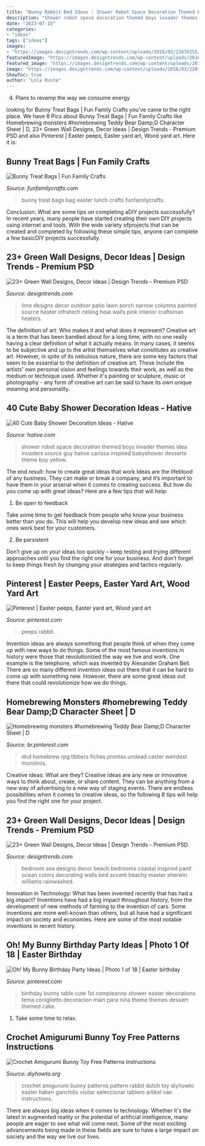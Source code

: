 ```yaml
---
title: "Bunny Rabbit Bed Ideas : Shower Robot Space Decoration Themed Boys Invader Themes Idea Invaders Source Guy Hative Carissa Inspired Babyshower Desserts Theme Boy Yellow"
description: "Shower robot space decoration themed boys invader themes idea invaders source guy hative carissa inspired babyshower desserts theme boy yellow"
date: "2023-07-15"
categories:
- "ideas"
tags: ["ideas"]
images:
- "https://images.designtrends.com/wp-content/uploads/2016/03/22070255/Lawn-Lime-Green-Wall-Ideas-.jpeg"
featuredImage: "https://images.designtrends.com/wp-content/uploads/2016/03/22070255/Lawn-Lime-Green-Wall-Ideas-.jpeg"
featured_image: "https://images.designtrends.com/wp-content/uploads/2016/03/22070248/Sea-Green-Wall-Bedroom-Ideas.jpeg"
image: "https://images.designtrends.com/wp-content/uploads/2016/03/22070255/Lawn-Lime-Green-Wall-Ideas-.jpeg"
ShowToc: true
author: "Lola Runte"
---
```



4. Plans to revamp the way we consume energy 

	

		
looking for Bunny Treat Bags | Fun Family Crafts you've came to the right place. We have 8 Pics about Bunny Treat Bags | Fun Family Crafts like Homebrewing monsters #homebrewing Teddy Bear Damp;D Character Sheet | D, 23+ Green Wall Designs, Decor Ideas | Design Trends - Premium PSD and also Pinterest | Easter peeps, Easter yard art, Wood yard art. Here it is:
		
    
## Bunny Treat Bags | Fun Family Crafts

<img loading=lazy src="http://funfamilycrafts.com/wp-content/uploads/2014/04/bunny_bag.png.jpg" onerror="this.onerror=null;this.src='https://tse1.mm.bing.net/th?id=OIP.37kCpQzlTby0Lb3q4x0v5AHaKh&amp;pid=15.1';" alt="Bunny Treat Bags | Fun Family Crafts">

_Source: funfamilycrafts.com_

>bunny treat bags bag easter lunch crafts funfamilycrafts. 

	

Conclusion: What are some tips on completing aDIY projects successfully?
In recent years, many people have started creating their own DIY projects using internet and tools. With the wide variety ofprojects that can be created and completed by following these simple tips, anyone can complete a few basicDIY projects successfully.

    
## 23+ Green Wall Designs, Decor Ideas | Design Trends - Premium PSD

<img loading=lazy src="https://images.designtrends.com/wp-content/uploads/2016/03/22070255/Lawn-Lime-Green-Wall-Ideas-.jpeg" onerror="this.onerror=null;this.src='https://tse1.mm.bing.net/th?id=OIP.7subnYCdKc0FwzaAfx1iHQHaLH&amp;pid=15.1';" alt="23+ Green Wall Designs, Decor Ideas | Design Trends - Premium PSD">

_Source: designtrends.com_

>lime designs decor outdoor patio lawn porch narrow columns painted source heater infratech ceiling heat walls pink interior craftsman heaters. 

	

The definition of art: Who makes it and what does it represent?
Creative art is a term that has been bandied about for a long time, with no one really having a clear definition of what it actually means. In many cases, it seems to be subjective and up to the artist themselves what constitutes as creative art. However, in spite of its nebulous nature, there are some key factors that seem to be essential to the definition of creative art. These include the artists' own personal vision and feelings towards their work, as well as the medium or technique used. Whether it's painting or sculpture, music or photography - any form of creative art can be said to have its own unique meaning and personality.

    
## 40 Cute Baby Shower Decoration Ideas - Hative

<img loading=lazy src="https://hative.com/wp-content/uploads/2014/02/baby-shower-ideas/robot-baby-shower-idea-4.jpg" onerror="this.onerror=null;this.src='https://tse3.mm.bing.net/th?id=OIP.bryQjwEvK-K2WVkPwtMahQHaLH&amp;pid=15.1';" alt="40 Cute Baby Shower Decoration Ideas - Hative">

_Source: hative.com_

>shower robot space decoration themed boys invader themes idea invaders source guy hative carissa inspired babyshower desserts theme boy yellow. 

	

The end result: how to create great ideas that work
Ideas are the lifeblood of any business. They can make or break a company, and it’s important to have them in your arsenal when it comes to creating success. But how do you come up with great ideas? Here are a few tips that will help:
1. Be open to feedback

Take some time to get feedback from people who know your business better than you do. This will help you develop new ideas and see which ones work best for your customers.

2. Be persistent

Don’t give up on your ideas too quickly – keep testing and trying different approaches until you find the right one for your business. And don’t forget to keep things fresh by changing your strategies and tactics regularly.

    
## Pinterest | Easter Peeps, Easter Yard Art, Wood Yard Art

<img loading=lazy src="https://i.pinimg.com/736x/96/21/3c/96213ca704c853a1160037ee7fc15c0f.jpg" onerror="this.onerror=null;this.src='https://tse3.mm.bing.net/th?id=OIP.s6DPoeucQQ740XvkFGoRkQHaNB&amp;pid=15.1';" alt="Pinterest | Easter peeps, Easter yard art, Wood yard art">

_Source: pinterest.com_

>peeps rabbit. 

	

Invention ideas are always something that people think of when they come up with new ways to do things. Some of the most famous inventions in history were those that revolutionized the way we live and work. One example is the telephone, which was invented by Alexander Graham Bell. There are so many different invention ideas out there that it can be hard to come up with something new. However, there are some great ideas out there that could revolutionize how we do things.

    
## Homebrewing Monsters #homebrewing Teddy Bear Damp;D Character Sheet | D

<img loading=lazy src="https://i.pinimg.com/736x/48/d3/9d/48d39d8d34292ff2c8e46bbd3df61760.jpg" onerror="this.onerror=null;this.src='https://tse4.mm.bing.net/th?id=OIP.yGc1jpKJ01TwZ4itt4dUvwHaKb&amp;pid=15.1';" alt="Homebrewing monsters #homebrewing Teddy Bear Damp;D Character Sheet | D">

_Source: br.pinterest.com_

>dnd homebrew rpg tibbers fichas prontas undead caster weirdest monstros. 

	

Creative ideas: What are they?
Creative ideas are any new or innovative ways to think about, create, or share content. They can be anything from a new way of advertising to a new way of staging events. There are endless possibilities when it comes to creative ideas, so the following 8 tips will help you find the right one for your project.

    
## 23+ Green Wall Designs, Decor Ideas | Design Trends - Premium PSD

<img loading=lazy src="https://images.designtrends.com/wp-content/uploads/2016/03/22070248/Sea-Green-Wall-Bedroom-Ideas.jpeg" onerror="this.onerror=null;this.src='https://tse3.mm.bing.net/th?id=OIP.bjzozW1I8nonqrhAvnMVbwHaJ4&amp;pid=15.1';" alt="23+ Green Wall Designs, Decor Ideas | Design Trends - Premium PSD">

_Source: designtrends.com_

>bedroom sea designs decor beach bedrooms coastal inspired paint ocean colors decorating walls bed accent beachy master sherwin williams rainwashed. 

	

Innovation in Technology: What has been invented recently that has had a big impact?
Inventions have had a big impact throughout history, from the development of new methods of farming to the invention of cars. Some inventions are more well-known than others, but all have had a significant impact on society and economies. Here are some of the most notable inventions in recent history.

    
## Oh! My Bunny Birthday Party Ideas | Photo 1 Of 18 | Easter Birthday

<img loading=lazy src="https://i.pinimg.com/736x/4f/54/fa/4f54fa889c4842fd50827bb00bc25d47.jpg" onerror="this.onerror=null;this.src='https://tse1.mm.bing.net/th?id=OIP.Epb0p3O8tdXHOJ1-IBxatQHaLr&amp;pid=15.1';" alt="Oh! My Bunny Birthday Party Ideas | Photo 1 of 18 | Easter birthday">

_Source: pinterest.com_

>birthday bunny table cute 1st compleanno shower easter decorations tema coniglietto decoracion main para niña theme themes dessert themed cake. 

	

1. Take some time to relax.

    
## Crochet Amigurumi Bunny Toy Free Patterns Instructions

<img loading=lazy src="http://www.diyhowto.org/wp-content/uploads/DIYHowto-Crochet-Amigurumi-Bunny-Free-Patterns-25.jpg" onerror="this.onerror=null;this.src='https://tse1.mm.bing.net/th?id=OIP.mdjVhkDR419HOxteenYpXQHaPl&amp;pid=15.1';" alt="Crochet Amigurumi Bunny Toy Free Patterns Instructions">

_Source: diyhowto.org_

>crochet amigurumi bunny patterns pattern rabbit dutch toy diyhowto easter haken ganchillo visitar seleccionar tablero artikel van instructions. 

	

There are always big ideas when it comes to technology. Whether it's the latest in augmented reality or the potential of artificial intelligence, many people are eager to see what will come next. Some of the most exciting advancements being made in these fields are sure to have a large impact on society and the way we live our lives.

